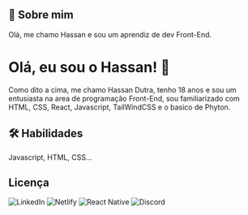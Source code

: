 
## 🚀 Sobre mim
Olá, me chamo Hassan e sou um aprendiz de dev Front-End.


# Olá, eu sou o Hassan! 👋

Como dito a cima, me chamo Hassan Dutra, tenho 18 anos e sou um entusiasta na area de programação Front-End, sou familiarizado com HTML, CSS, React, Javascript, TailWindCSS e o basico de Phyton.
## 🛠 Habilidades
Javascript, HTML, CSS...


## Licença
![LinkedIn](https://img.shields.io/badge/linkedin-%230077B5.svg?style=for-the-badge&logo=linkedin&logoColor=white)
![Netlify](https://img.shields.io/badge/netlify-%23000000.svg?style=for-the-badge&logo=netlify&logoColor=#00C7B7)
![React Native](https://img.shields.io/badge/react_native-%2320232a.svg?style=for-the-badge&logo=react&logoColor=%2361DAFB)
![Discord](https://img.shields.io/badge/Discord-%235865F2.svg?style=for-the-badge&logo=discord&logoColor=white)
